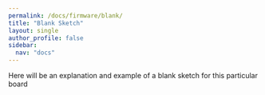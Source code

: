 ```yaml
---
permalink: /docs/firmware/blank/
title: "Blank Sketch"
layout: single
author_profile: false
sidebar:
  nav: "docs"
---
```

Here will be an explanation and example of a blank sketch for this particular board